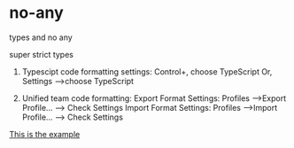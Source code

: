 # no-any
types and no any

super strict types

1. Typescipt code formatting settings:
Control+, choose TypeScript
Or, Settings -->choose TypeScript

2. Unified team code formatting:
Export Format Settings: Profiles -->Export Profile... --> Check Settings
Import Format Settings: Profiles -->Import Profile... --> Check Settings

[This is the example](vs-code-settings.code-profile)